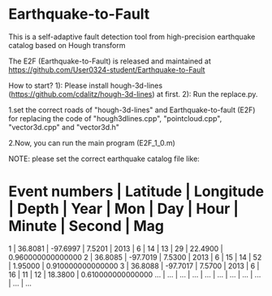 # Earthquake-to-Fault
This is a self-adaptive fault detection tool from high-precision earthquake catalog based on Hough transform

The E2F (Earthquake-to-Fault) is released and maintained at https://github.com/User0324-student/Earthquake-to-Fault

How to start? 1): Please install hough-3d-lines (https://github.com/cdalitz/hough-3d-lines) at first. 2): Run the replace.py.

1.set the correct roads of "hough-3d-lines" and Earthquake-to-fault (E2F) for replacing the code of "hough3dlines.cpp", "pointcloud.cpp", "vector3d.cpp" and "vector3d.h"

2.Now, you can run the main program (E2F_1_0.m)

NOTE: please set the correct earthquake catalog file like:

# Event numbers | Latitude | Longitude | Depth | Year | Mon | Day | Hour | Minute | Second | Mag
  1	| 36.8081 | -97.6997 | 7.5201	| 2013 | 6 | 14 | 13 | 29	| 22.4900 | 0.960000000000000
  2	| 36.8085	| -97.7019 | 7.5300	| 2013 | 6 | 15	| 14 | 52	| 1.95000 | 0.910000000000000
  3	| 36.8088	| -97.7017 | 7.5700	| 2013 | 6 | 16	| 11 | 12	| 18.3800 | 0.610000000000000 
  ... | ... | ... | ... | ... | ... | ... | ... | ... | ... | ...

